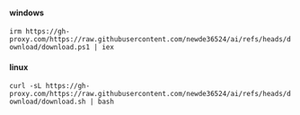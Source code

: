 #### windows
`irm https://gh-proxy.com/https://raw.githubusercontent.com/newde36524/ai/refs/heads/download/download.ps1 | iex`

#### linux
`curl -sL https://gh-proxy.com/https://raw.githubusercontent.com/newde36524/ai/refs/heads/download/download.sh | bash`